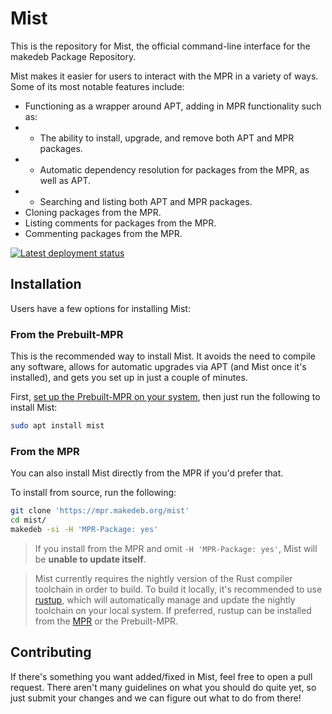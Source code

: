 # Mist
This is the repository for Mist, the official command-line interface for the makedeb Package Repository.

Mist makes it easier for users to interact with the MPR in a variety of ways. Some of its most notable features include:

- Functioning as a wrapper around APT, adding in MPR functionality such as:
- - The ability to install, upgrade, and remove both APT and MPR packages.
- - Automatic dependency resolution for packages from the MPR, as well as APT.
- - Searching and listing both APT and MPR packages.
- Cloning packages from the MPR.
- Listing comments for packages from the MPR.
- Commenting packages from the MPR.

[![Latest deployment status](https://img.shields.io/drone/build/makedeb/mist?logo=drone&server=https%3A%2F%2Fdrone.hunterwittenborn.com)](https://drone.hunterwittenborn.com/makedeb/mist/latest)

## Installation
Users have a few options for installing Mist:

### From the Prebuilt-MPR
This is the recommended way to install Mist. It avoids the need to compile any software, allows for automatic upgrades via APT (and Mist once it's installed), and gets you set up in just a couple of minutes.

First, [set up the Prebuilt-MPR on your system](https://docs.makedeb.org/prebuilt-mpr/getting-started), then just run the following to install Mist:

```sh
sudo apt install mist
```

### From the MPR
You can also install Mist directly from the MPR if you'd prefer that.

To install from source, run the following:

```sh
git clone 'https://mpr.makedeb.org/mist'
cd mist/
makedeb -si -H 'MPR-Package: yes'
```

> If you install from the MPR and omit `-H 'MPR-Package: yes'`, Mist will be **unable to update itself**.

> Mist currently requires the nightly version of the Rust compiler toolchain in order to build. To build it locally, it's recommended to use [rustup](https://rustup.rs), which will automatically manage and update the nightly toolchain on your local system. If preferred, rustup can be installed from the [MPR](https://mpr.makedeb.org/packages/rustup) or the Prebuilt-MPR.

## Contributing
If there's something you want added/fixed in Mist, feel free to open a pull request. There aren't many guidelines on what you should do quite yet, so just submit your changes and we can figure out what to do from there!
